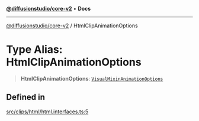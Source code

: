 [**@diffusionstudio/core-v2**](../README.md) • **Docs**

***

[@diffusionstudio/core-v2](../globals.md) / HtmlClipAnimationOptions

# Type Alias: HtmlClipAnimationOptions

> **HtmlClipAnimationOptions**: [`VisualMixinAnimationOptions`](VisualMixinAnimationOptions.md)

## Defined in

[src/clips/html/html.interfaces.ts:5](https://github.com/diffusionstudio/core-v2/blob/ce69ef92917fd6c7f2f6e872cf6c87954dee9b56/src/clips/html/html.interfaces.ts#L5)

